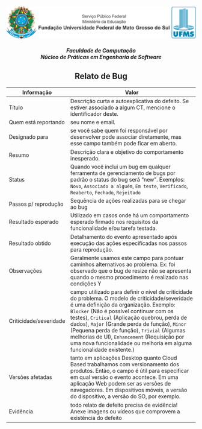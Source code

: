 <div align="center">

<img alt="Cabeçalho UFMS" src="/.assets/cabecalho_docs.png" />

##### Faculdade de Computação <br /> Núcleo de Práticas em Engenharia de Software

## Relato de Bug

</div>

| Informação             | Valor                                                                                                                                                                                                                                                                                                                                                                                                                                                             |
| ---------------------- | ----------------------------------------------------------------------------------------------------------------------------------------------------------------------------------------------------------------------------------------------------------------------------------------------------------------------------------------------------------------------------------------------------------------------------------------------------------------- |
| Título                 | Descrição curta e autoexplicativa do defeito. Se estiver associado a algum CT, mencione o identificador deste.                                                                                                                                                                                                                                                                                                                                                    |
| Quem está reportando   | seu nome e email.                                                                                                                                                                                                                                                                                                                                                                                                                                                 |
| Designado para         | se você sabe quem foi responsável por desenvolver pode associar diretamente, mas esse campo também pode ficar em aberto.                                                                                                                                                                                                                                                                                                                                          |
| Resumo                 | Descrição clara e objetivo do comportamento inesperado.                                                                                                                                                                                                                                                                                                                                                                                                           |
| Status                 | Quando você inclui um bug em qualquer ferramenta de gerenciamento de bugs por padrão o status do bug será “new”. Exemplos: `Novo`, `Associado a alguém`, `Em teste`, `Verificado`, `Reaberto`, `Fechado`, `Rejeitado`                                                                                                                                                                                                                                             |
| Passos p/ reprodução   | Sequência de ações realizadas para se chegar ao bug                                                                                                                                                                                                                                                                                                                                                                                                               |
| Resultado esperado     | Utilizado em casos onde há um comportamento esperado firmado nos requisitos da funcionalidade e/ou tarefa testada.                                                                                                                                                                                                                                                                                                                                                |
| Resultado obtido       | Detalhamento do evento apresentado após execução das ações especificadas nos passos para reprodução.                                                                                                                                                                                                                                                                                                                                                              |
| Observações            | Geralmente usamos este campo para pontuar caminhos alternativos ao problema. Ex: foi observado que o bug de resize não se apresenta quando o mesmo procedimento é realizado nas condições Y                                                                                                                                                                                                                                                                       |
| Criticidade/severidade | campo utilizado para definir o nível de criticidade do problema. O modelo de criticidade/severidade é uma definição da organização. Exemplo: `Blocker` (Não é possível continuar com os testes), `Critical` (Aplicação quebrou, perda de dados), `Major` (Grande perda de função), `Minor` (Pequena perda de função), `Trivial` (Algumas melhorias de UI), `Enhancement` (Requisição por uma nova funcionalidade ou melhoria em alguma funcionalidade existente.) |
| Versões afetadas       | tanto em aplicações Desktop quanto Cloud Based trabalhamos com versionamento dos produtos. Então, o campo é útil para especificar em qual versão o evento acontece. Em uma aplicação Web podem ser as versões de navegadores. Em dispositivos móveis, a versão do dispositivo, a versão do SO, por exemplo.                                                                                                                                                       |
| Evidência              | todo relato de defeito precisa de evidência! Anexe imagens ou vídeos que comprovem a existência do defeito                                                                                                                                                                                                                                                                                                                                                        |
